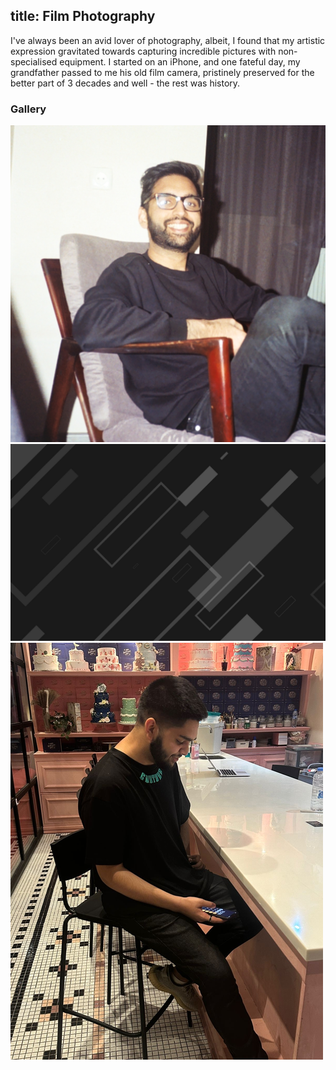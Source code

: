title: Film Photography
---

I've always been an avid lover of photography, albeit, I found that my artistic expression gravitated towards capturing incredible pictures with non-specialised equipment. I started on an iPhone, and one fateful day, my grandfather passed to me his old film camera, pristinely preserved for the better part of 3 decades and well - the rest was history. 

### Gallery


<!-- Add your film photography images here -->
![hi](https://github.com/ahmedburooj/ahmedburooj.github.io/blob/9905a5c824205a2d3a627a39727c27c2e5062486/images/AhmedPic.jpg)
![](images/background.jpg)
![](./images/user.png)
